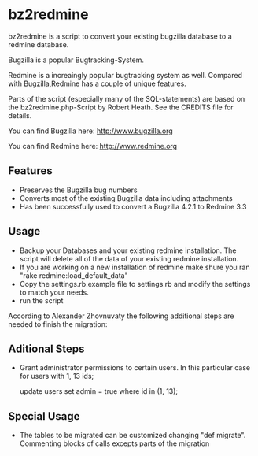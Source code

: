 bz2redmine
========================================================================

bz2redmine is a script to convert your existing bugzilla database to 
a redmine database. 

Bugzilla is a popular Bugtracking-System. 

Redmine is a increaingly popular bugtracking system as well. 
Compared with Bugzilla,Redmine has a couple of unique features.

Parts of the script (especially many of the SQL-statements) are based 
on the bz2redmine.php-Script by Robert Heath. See the CREDITS file for
details. 

You can find Bugzilla here: http://www.bugzilla.org

You can find Redmine here: http://www.redmine.org

Features
---------------------------------------------------------------------------

* Preserves the Bugzilla bug numbers
* Converts most of the existing Bugzilla data including attachments
* Has been successfully used to convert a Bugzilla 4.2.1 to Redmine 3.3

Usage
---------------------------------------------------------------------------

* Backup your Databases and your existing redmine installation. 
  The script will delete all of the data of your existing redmine installation.
* If you are working on a new installation of redmine make shure you ran
  "rake redmine:load_default_data"
* Copy the settings.rb.example file to settings.rb and modify the settings
  to match your needs.
* run the script

According to Alexander Zhovnuvaty the following additional steps are
needed to finish the migration:

Aditional Steps
---------------------------------------------------------------------------
* Grant administrator permissions to certain users. In this particular case for users with 1, 13 ids;

    update users set admin = true where id in (1, 13);
 
 
 Special Usage
 ---------------------------------------------------------------------------
 
 * The tables to be migrated can be customized changing "def migrate". Commenting blocks of calls excepts parts of the migration

